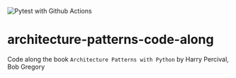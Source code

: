 ![Pytest with Github Actions](https://github.com/bmaingret/architecture-patterns-code-along/actions/workflows/main.yml/badge.svg)


# architecture-patterns-code-along
Code along the book `Architecture Patterns with Python` by Harry Percival, Bob Gregory
